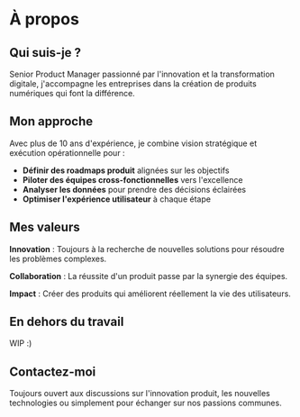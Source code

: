 # À propos

## Qui suis-je ?

Senior Product Manager passionné par l'innovation et la transformation digitale, j'accompagne les entreprises dans la création de produits numériques qui font la différence.

## Mon approche

Avec plus de 10 ans d'expérience, je combine vision stratégique et exécution opérationnelle pour :

- **Définir des roadmaps produit** alignées sur les objectifs
- **Piloter des équipes cross-fonctionnelles** vers l'excellence
- **Analyser les données** pour prendre des décisions éclairées
- **Optimiser l'expérience utilisateur** à chaque étape

## Mes valeurs

**Innovation** : Toujours à la recherche de nouvelles solutions pour résoudre les problèmes complexes.

**Collaboration** : La réussite d'un produit passe par la synergie des équipes.

**Impact** : Créer des produits qui améliorent réellement la vie des utilisateurs.

## En dehors du travail

 WIP :)

## Contactez-moi

Toujours ouvert aux discussions sur l'innovation produit, les nouvelles technologies ou simplement pour échanger sur nos passions communes.